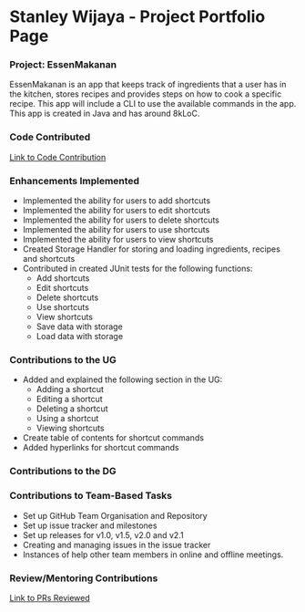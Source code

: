 # Stanley Wijaya - Project Portfolio Page

### Project: EssenMakanan

EssenMakanan is an app that keeps track of ingredients that a user has in the kitchen, stores recipes and provides 
steps on how to cook a specific recipe. This app will include a CLI to use the available commands in the app. This app 
is created in Java and has around 8kLoC.

### Code Contributed 
[Link to Code Contribution](https://tinyurl.com/5n88n476)

### Enhancements Implemented
* Implemented the ability for users to add shortcuts
* Implemented the ability for users to edit shortcuts
* Implemented the ability for users to delete shortcuts
* Implemented the ability for users to use shortcuts
* Implemented the ability for users to view shortcuts
* Created Storage Handler for storing and loading ingredients, recipes and shortcuts
* Contributed in created JUnit tests for the following functions:
   * Add shortcuts
   * Edit shortcuts
   * Delete shortcuts
   * Use shortcuts
   * View shortcuts
   * Save data with storage
   * Load data with storage

### Contributions to the UG
* Added and explained the following section in the UG:
  * Adding a shortcut
  * Editing a shortcut
  * Deleting a shortcut
  * Using a shortcut
  * Viewing shortcuts
* Create table of contents for shortcut commands
* Added hyperlinks for shortcut commands

### Contributions to the DG

### Contributions to Team-Based Tasks 
* Set up GitHub Team Organisation and Repository
* Set up issue tracker and milestones 
* Set up releases for v1.0, v1.5, v2.0 and v2.1
* Creating and managing issues in the issue tracker
* Instances of help other team members in online and offline meetings.

### Review/Mentoring Contributions
[Link to PRs Reviewed](https://tinyurl.com/yc6c3sr2)
